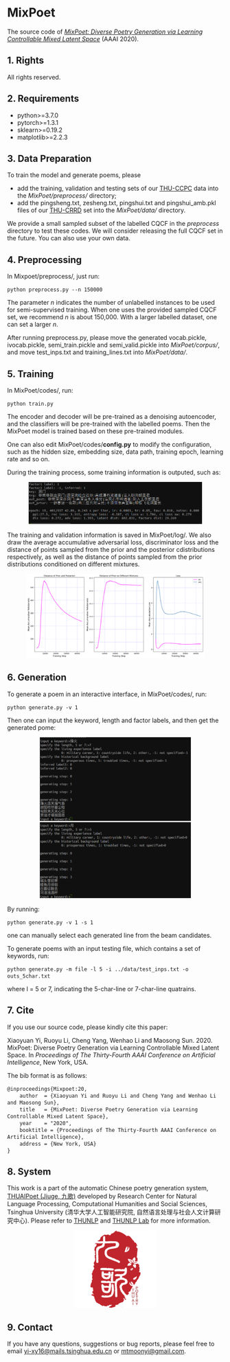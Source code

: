 # MixPoet
The source code of [*MixPoet: Diverse Poetry Generation via Learning Controllable Mixed Latent Space*](https://arxiv.org/pdf/2003.06094.pdf) (AAAI 2020).

## 1. Rights
All rights reserved.

## 2. Requirements
* python>=3.7.0
* pytorch>=1.3.1
* sklearn>=0.19.2
* matplotlib>=2.2.3 

## 3. Data Preparation
To train the model and generate poems, please 

* add the training, validation and testing sets of our [THU-CCPC](https://github.com/THUNLP-AIPoet/Datasets/tree/master/CCPC) data into the *MixPoet/preprocess/*  directory;
* add the pingsheng.txt, zesheng.txt, pingshui.txt and pingshui_amb.pkl files of our [THU-CRRD](https://github.com/THUNLP-AIPoet/Datasets/tree/master/CRRD) set into the *MixPoet/data/*  directory.

We provide a small sampled subset of the labelled CQCF in the *preprocess*  directory to test these codes. We will consider releasing the full CQCF set in the future.  You can also use your own data.

## 4. Preprocessing
In Mixpoet/preprocess/, just run:
```
python preprocess.py --n 150000
```
The parameter *n* indicates the number of unlabelled instances to be used for semi-supervised training. When one uses the provided sampled CQCF set, we recommend *n* is about 150,000. With a larger labelled dataset, one can set a larger *n*.

After running preprocess.py, please move the generated vocab.pickle, ivocab.pickle, semi_train.pickle and semi_valid.pickle into *MixPoet/corpus/*,  and move test_inps.txt and training_lines.txt into *MixPoet/data/*.

## 5. Training
In MixPoet/codes/, run:
```
python train.py
```
The encoder and decoder will be pre-trained as a denoising autoencoder, and the classifiers will be pre-trained with the labelled poems. Then the MixPoet model is trained based on these pre-trained modules.

One can also edit MixPoet/codes/**config.py**  to modify the configuration, such as the hidden size, embedding size, data path, training epoch, learning rate and so on.

During the training process, some training information is outputed, such as:

<div align=center><img width="80%" height="80%" src="pictures/p3.png"/></div>

The training and validation information is saved in MixPoet/log/.  We also draw the average accumulative adversarial loss, discriminator loss and the distance of points sampled from the prior and the posterior cdistributions respectively, as well as the distance of points sampled from the prior distributions conditioned on different mixtures.

<div align=center><img width="82%" height="82%" src="pictures/p4.png"/></div>

## 6. Generation
To generate a poem in an interactive interface, in MixPoet/codes/, run:
```
python generate.py -v 1
```
Then one can input the keyword, length and factor labels, and then get the generated pome:

<div align=center>
<img width="70%" height="70%" src="pictures/p5.png"/>
<img width="70%" height="70%" src="pictures/p6.png"/>
</div>


By running:
```
python generate.py -v 1 -s 1
```
one can manually select each generated line from the beam candidates.

To generate poems with an input testing file, which contains a set of keywords, run:
```
python generate.py -m file -l 5 -i ../data/test_inps.txt -o outs_5char.txt
```
where l = 5 or 7, indicating the 5-char-line or 7-char-line quatrains.

## 7. Cite
If you use our source code, please kindly cite this paper:

Xiaoyuan Yi, Ruoyu Li, Cheng Yang, Wenhao Li and Maosong Sun. 2020.  MixPoet: Diverse Poetry Generation via Learning Controllable Mixed Latent Space. In *Proceedings of The Thirty-Fourth AAAI Conference on Artificial Intelligence*, New York, USA.

The bib format is as follows:
```
@inproceedings{Mixpoet:20,
    author  = {Xiaoyuan Yi and Ruoyu Li and Cheng Yang and Wenhao Li and Maosong Sun},
    title   = {MixPoet: Diverse Poetry Generation via Learning Controllable Mixed Latent Space},
    year    = "2020",
    booktitle = {Proceedings of The Thirty-Fourth AAAI Conference on Artificial Intelligence},
    address = {New York, USA}
}
```

## 8. System
This work is a part of the automatic Chinese poetry generation system, [THUAIPoet (Jiuge, 九歌)](https://jiuge.thunlp.cn) developed by Research Center for Natural Language Processing, Computational Humanities and Social Sciences, Tsinghua University (清华大学人工智能研究院, 自然语言处理与社会人文计算研究中心). Please refer to [THUNLP](https://github.com/thunlp) and [THUNLP Lab](http://nlp.csai.tsinghua.edu.cn/site2/) for more information.

<div align=center><img width="190" height="180" src="pictures/logo.jpg"/></div>

## 9. Contact
If you have any questions, suggestions or bug reports, please feel free to email yi-xy16@mails.tsinghua.edu.cn or mtmoonyi@gmail.com.
